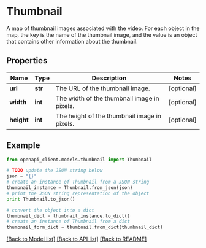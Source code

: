 # Thumbnail

A map of thumbnail images associated with the video. For each object in the map, the key is the name of the thumbnail image, and the value is an object that contains other information about the thumbnail.

## Properties
Name | Type | Description | Notes
------------ | ------------- | ------------- | -------------
**url** | **str** | The URL of the thumbnail image. | [optional]
**width** | **int** | The width of the thumbnail image in pixels. | [optional]
**height** | **int** | The height of the thumbnail image in pixels. | [optional]

## Example

```python
from openapi_client.models.thumbnail import Thumbnail

# TODO update the JSON string below
json = "{}"
# create an instance of Thumbnail from a JSON string
thumbnail_instance = Thumbnail.from_json(json)
# print the JSON string representation of the object
print Thumbnail.to_json()

# convert the object into a dict
thumbnail_dict = thumbnail_instance.to_dict()
# create an instance of Thumbnail from a dict
thumbnail_form_dict = thumbnail.from_dict(thumbnail_dict)
```
[[Back to Model list]](../README.md#documentation-for-models) [[Back to API list]](../README.md#documentation-for-api-endpoints) [[Back to README]](../README.md)
